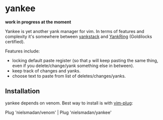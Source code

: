 yankee
======

**work in progress at the moment**

Yankee is yet another yank manager for vim. In terms of features and complexity it's somewhere between
[yankstack](https://github.com/maxbrunsfeld/vim-yankstack) and
[YankRing](http://www.vim.org/scripts/script.php?script_id=1234) (Goldilocks certified).

Features include:

* locking default paste register (so that `p` will keep pasting the same thing, even if you delete/change/yank
  something else in between).
* keep track of changes and yanks.
* choose text to paste from list of deletes/changes/yanks.

Installation
------------

yankee depends on venom. Best way to install is with [vim-plug](https://github.com/junegunn/vim-plug):

 Plug 'nielsmadan/venom' | Plug 'nielsmadan/yankee'
